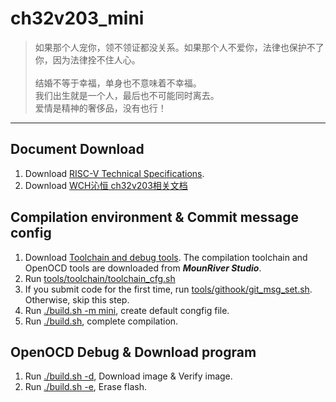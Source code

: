 # ch32v203_mini

> 如果那个人宠你，领不领证都没关系。如果那个人不爱你，法律也保护不了你，因为法律拴不住人心。<br>
> <br>
> 结婚不等于幸福，单身也不意味着不幸福。<br>
> 我们出生就是一个人，最后也不可能同时离去。<br>
> 爱情是精神的奢侈品，没有也行！<br>
***
##  **Document Download**
1. Download [RISC-V Technical Specifications](https://wiki.riscv.org/display/HOME/RISC-V+Technical+Specifications).
2. Download [WCH沁恒 ch32v203相关文档](https://www.wch.cn/search?q=ch32v203&t=downloads)

## **Compilation environment & Commit message config**
1. Download [Toolchain and debug tools](http://www.mounriver.com/download). The compilation toolchain and OpenOCD tools are downloaded from **_MounRiver Studio_**.
2. Run [tools/toolchain/toolchain_cfg.sh](./tools/toolchain/toolchain_cfg.sh)
3. If you submit code for the first time, run [tools/githook/git_msg_set.sh](./tools/githook/git_msg_set.sh). Otherwise, skip this step.
4. Run [./build.sh -m mini](./build.sh), create default congfig file.
5. Run [./build.sh](./build.sh), complete compilation.

## **OpenOCD Debug & Download program**
1. Run [./build.sh -d](./build.sh), Download image & Verify image.
1. Run [./build.sh -e](./build.sh), Erase flash.
